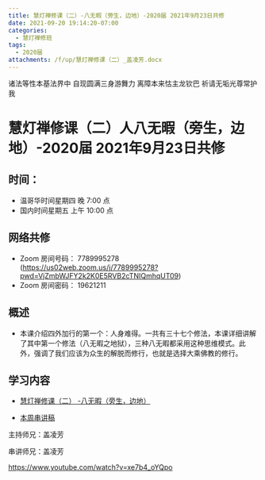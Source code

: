 ```yaml
---
title: 慧灯禅修课（二）-八无暇（旁生，边地）-2020届 2021年9月23日共修
date: 2021-09-20 19:14:20-07:00
categories:
  - 慧灯禅修班
tags:
  - 2020届
attachments: /f/up/慧灯禅修课（二）_盖凌芳.docx
---
```

诸法等性本基法界中 自现圆满三身游舞力 
离障本来怙主龙钦巴 祈请无垢光尊常护我

# 慧灯禅修课（二）人八无暇（旁生，边地）-2020届 2021年9月23日共修

## 时间：

* 温哥华时间星期四 晚 7:00 点
* 国内时间星期五 上午 10:00 点

## 网络共修

* Zoom 房间号码： 7789995278 (<https://us02web.zoom.us/j/7789995278?pwd=VjZmbWJFY2k2K0E5RVB2cTNIQmhqUT09>)
* Zoom 房间密码： 19621211


## 概述
*  本课介绍四外加行的第一个：人身难得。一共有三十七个修法，本课详细讲解了其中第一个修法（八无暇之地狱），三种八无暇都采用这种思维模式。此外，强调了我们应该为众生的解脱而修行，也就是选择大乘佛教的修行。

## 学习内容

* [慧灯禅修课（二） -八无暇（旁生，边地）](https://www.huidengzhiguang.com/index.php/huideng-jiangtang/2016-07-21-09-15-04/2017-01-20-04-20-16/618-l15010)

* [本周串讲稿](https://hdvblob.blob.core.windows.net/hdv/f/up/慧灯禅修课（二）_盖凌芳.docx)

主持师兄：盖凌芳

串讲师兄：盖凌芳

<https://www.youtube.com/watch?v=xe7b4_oYQpo>